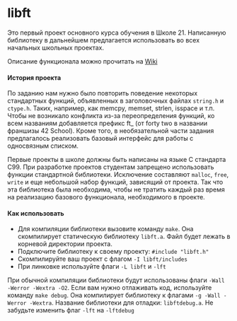 # libft

Это первый проект основного курса обучения в Школе 21. Написанную библиотеку в дальнейшем предлагается использовать во всех начальных школьных проектах.

Описание функционала можно прочитать на [Wiki](https://github.com/dbendu/libft/wiki)

#### История проекта

По заданию нам нужно было повторить поведение некоторых стандартных функций, объявленных в заголовочных файлах `string.h` и `ctype.h`. Таких, например, как memcpy, memset, strlen, isspace и т.п. Чтобы не возникало конфликта из-за переопределения функций, ко всем названиям добавляется префикс ft_ (от forty two в названии франшизы 42 School). Кроме того, в необязательной части задания предлагалось реализовать базовый интерфейс для работы с односвязным списком.

Первые проекты в школе должны быть написаны на языке C стандарта C99. При разработке проектов студентам запрещено использовать функции стандартной библиотеки. Исключение составляют `malloc`, `free`, `write` и еще небольшой набор функций, зависящий от проекта. Так что эта библиотека была необходима, чтобы не тратить каждый раз время на реализацию базового функционала, необходимого в проекте.

#### Как использовать

* Для компиляции библиотеки вызовите команду `make`. Она скомпилирует статическую библиотеку `libft.a`. Файл будет лежать в корневой директории проекта.
* Подключите библиотеку к своему проекту: `#include "libft.h"`
* Скомпилируйте ваш проект с флагом `-I libft/includes`
* При линковке используйте флаги `-L libft` и `-lft`

При обычной компиляции библиотеки будут использованы флаги `-Wall -Werror -Wextra -O2`. Если вам нужно отлаживать код, используйте команду `make debug`. Она компилирует библиотеку к флагами `-g -Wall -Werror -Wextra`. Название библиотеки для отладки: `libftdebug.a`. Не забудьте изменить флаг `-lft` на `-lftdebug`
